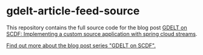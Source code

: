 # gdelt-article-feed-source

This repository contains the full source code for the blog post [GDELT on SCDF: Implementing a custom source application with spring cloud streams](http://www.syscrest.com/2018/11/gdelt-on-scdf-implementing-a-reactive-source-application-with-spring-cloud-streams/).

[Find out more about the blog post series "GDELT on SCDF".](http://www.syscrest.com/2018/10/blog-post-series-processing-gdeltproject-dot-org-data-with-spring-cloud-data-flow-on-kubernetes/)

